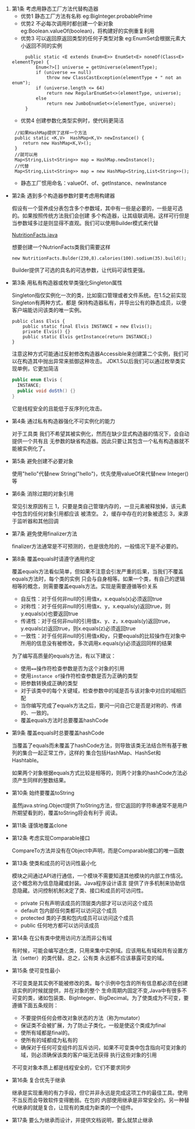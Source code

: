 1. 第1条 考虑用静态工厂方法代替构造器
   - 优势1 静态工厂方法有名称 eg:BigInteger.probablePrime 
   - 优势2 不必每次调用时都创建一个新对象 eg:Boolean.valueOf(boolean)，将构建好的实例重复利用
   - 优势3 可以返回原返回类型的任何子类型对象 eg:EnumSet会根据元素大小返回不同的实例
   ```
        public static <E extends Enum<E>> EnumSet<E> noneOf(Class<E> elementType) {
            Enum<?>[] universe = getUniverse(elementType);
            if (universe == null)
                throw new ClassCastException(elementType + " not an enum");
            if (universe.length <= 64)
                return new RegularEnumSet<>(elementType, universe);
            else
                return new JumboEnumSet<>(elementType, universe);
        }
   ```
   - 优势4 创建参数化类型实例时，使代码更简洁
   ```
    //如果HashMap提供了这样一个方法
    public static <K,V>  HashMap<K,V> newInstance() {
       return new HashMap<K,V>();
    } 
    //就可以用
    Map<String,List<String>> map = HashMap.newInstance();
    //代替
    Map<String,List<String>> map = new HashMap<String,List<String>>();
   ```
   - 静态工厂惯用命名：valueOf、of、getInstance、newInstance
   
- 第2条 遇到多个构造器参数时要考虑用构建器

    假设有一个营养成分表包含多个参数域，其中有一些是必要的，一些是可选的。如果按照传统方法我们会创建
    多个构造器，让其级联调用。这样可行但是当参数域多过是则显得不直观。我们可以使用Builder模式来代替
    
    [NutritionFacts.java](demo/src/NutritionFacts.java)
    
    想要创建一个NutrionFacts类我们需要这样
    ```
    new NutritionFacts.Bulder(230,8).calories(100).sodium(35).build();
    ```
    Builder提供了可选的具名的可选参数，让代码可读性更强。
    
- 第3条 用私有构造器或枚举类强化Singleton属性

    Singleton指仅实例化一次的类，比如窗口管理或者文件系统。在1.5之前实现Singleton有两种方式，都是
    保持构造器私有，并导出公有的静态成员，以便客户端能访问该类的唯一实例。
    ```
    public class Elvis {
        public static final Elvis INSTANCE = new Elvis();
        private Elvis() {}
        public static Elvis getInstance(return INSTANCE;)
    }
    ```
    注意这种方式可能通过反射修改构造器Accessible来创建第二个实例，我们可以在构造其中抛出异常来抵御这种攻击。
    JDK1.5以后我们可以通过枚举类实现单例，它更加简洁
    ```java
    public enum Elvis {
      INSTANCE;
      public void doSth() {}
    }
    ```
    它是线程安全的且能低于反序列化攻击。
    
- 第4条 通过私有构造器强化不可实例化的能力

    对于工具类 我们不希望其被实例化，然而在缺少显式构造器的情况下，会自动提供一个共有且
    无参数的缺省构造器。因此只要让其包含一个私有构造器就不能被实例化了。
   
- 第5条 避免创建不必要对象

    使用"hello"代替new String("hello")，优先使用valueOf来代替new Integer()等
    
- 第6条 消除过期的对象引用

    常见引发原因有三 1，只要是类自己管理内存的，一旦元素被释放掉，该元素中包含的任何对象引用都应该
    被清空。 2，缓存中存在的对象被遗忘 3，来源于监听器和其他回调
    
- 第7条 避免使用finalizer方法

    finalizer方法通常是不可预测的，也是很危险的，一般情况下是不必要的。
    
- 第8条 覆盖equals时请遵守通用约定

    覆盖equals方法看似简单，但如果不注意会引发严重的后果，当我们不覆盖equals方法时，每个类的实例
    只会与自身相等。如果一个类，有自己的逻辑相等的概念，则需要覆盖equals方法。实现是需要遵循等价关系
    - 自反性：对于任何非null的引用值x，x.equals(x)必须返回true
    - 对称性：对于任何非null的引用值x、y，x.equals(y)返回true，则y.equals(x)也要返回true
    - 传递性：对于任何非null的引用值x、y、z，x.equals(y)返回true，y.equals(z)返回true，则x.equals(z)必须返回true
    - 一致性：对于任何非null的引用值x和y，只要equals的比较操作在对象中所用的信息没有被修改，多次调用x.equals(y)必须返回同样的结果
    
    为了编写高质量的equals方法，有以下建议：
    - 使用`==`操作符检查参数是否为这个对象的引用
    - 使用`instance of`操作符检查参数是否为正确的类型
    - 把参数转换成正确的类型
    - 对于该类中的每个关键域，检查参数中的域是否与该对象中对应的域相匹配
    - 当你编写完成了equals方法之后，要问一问自己它是否是对称的、传递的、一致的。
    - 覆盖equals方法时总要覆盖hashCode
    
- 第9条 覆盖equals时总要覆盖hashCode

    当覆盖了equals而未覆盖了hashCode方法，则导致该类无法结合所有基于散列的集合一起正常工作，这样的
    集合包括HashMap、HashSet和Hashtable。
    
    如果两个对象根据equals方式比较是相等的，则两个对象的hashCode方法必须产生同样的整数结果。
    
- 第10条 始终要覆盖toString

    虽然java.string.Object提供了toString方法，但它返回的字符串通常不是用户所期望看到的，覆盖toString将会有利于
    阅读。
    
- 第11条 谨慎地覆盖clone

- 第12条 考虑实现Comparable接口

    CompareTo方法并没有在Object中声明，而是Comparable接口的唯一函数
    
- 第13条 使类和成员的可访问性最小化

    模块之间通过API进行通信，一个模块不需要知道其他模块的内部工作情况。这个概念称为信息隐藏或封装。Java程序设计语言
    提供了许多机制来协助信息隐藏。访问控制机制决定了类、接口和成员的可访问性。
    - private 只有声明该成员的顶层类内部才可以访问这个成员
    - default 包内部任何类都可以访问这个成员
    - protected 类的子类和包内成员可以访问这个成员
    - public 任何地方都可以访问该成员
    
- 第14条 在公有类中使用访问方法而非公有域

    有时候，可能会编写退化类，只用来集中实例域。应该用私有域和共有设置方法（setter）的类代替。总之，公有类
    永远都不应该暴露可变的域。
    
- 第15条 使可变性最小

    不可变类是其实例不能被修改的类。每个示例中包含的所有信息都必须在创建该实例的时候就提供，并在对象的整个
    生命周期内固定不变,Java中有很多不可变的类，诸如包装类、BigInteger、BigDecimal。为了使类成为不可变，要
    遵循下面五条规则：
    - 不要提供任何会修改对象状态的方法（称为mutator）
    - 保证类不会被扩展，为了防止子类化，一般是使这个类成为final
    - 使所有域都是final的。
    - 使所有的域都成为私有的
    - 确保对于任何可变组件的互斥访问，如果不可变类中包含指向可变对象的域，则必须确保该类的客户端无法获得
    执行这些对象的引用
    
    不可变对象本质上都是线程安全的，它们不要求同步
    
- 第16条 复合优先于继承
    
    继承是实现重用的有力手段，但它并非永远是完成这项工作的最佳工具。使用不当反而会导致软件变得脆弱。在包的
    内部使用继承是非常安全的。另一种替代继承的就是复合，让现有的类成为新类的一个组件。
    
- 第17条 要么为继承而设计，并提供文档说明，要么就禁止继承
    
    
    
    